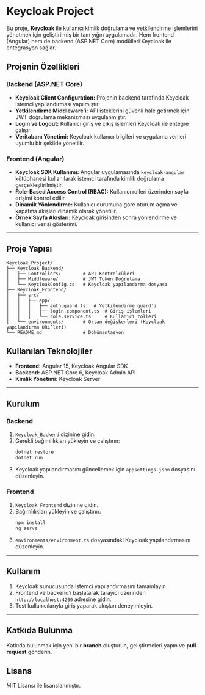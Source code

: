
# Keycloak Project

Bu proje, **Keycloak** ile kullanıcı kimlik doğrulama ve yetkilendirme işlemlerini yönetmek için geliştirilmiş bir tam yığın uygulamadır. Hem frontend (Angular) hem de backend (ASP.NET Core) modülleri Keycloak ile entegrasyon sağlar.

## Projenin Özellikleri
### Backend (ASP.NET Core)
- **Keycloak Client Configuration:** Projenin backend tarafında Keycloak istemci yapılandırması yapılmıştır. 
- **Yetkilendirme Middleware’i:** API isteklerini güvenli hale getirmek için JWT doğrulama mekanizması uygulanmıştır.
- **Login ve Logout:** Kullanıcı giriş ve çıkış işlemleri Keycloak ile entegre çalışır.
- **Veritabanı Yönetimi:** Keycloak kullanıcı bilgileri ve uygulama verileri uyumlu bir şekilde yönetilir.

### Frontend (Angular)
- **Keycloak SDK Kullanımı:** Angular uygulamasında `keycloak-angular` kütüphanesi kullanılarak istemci tarafında kimlik doğrulama gerçekleştirilmiştir.
- **Role-Based Access Control (RBAC):** Kullanıcı rolleri üzerinden sayfa erişimi kontrol edilir.
- **Dinamik Yönlendirme:** Kullanıcı durumuna göre oturum açma ve kapatma akışları dinamik olarak yönetilir.
- **Örnek Sayfa Akışları:** Keycloak girişinden sonra yönlendirme ve kullanıcı verisi gösterimi.

---

## Proje Yapısı
```plaintext
Keycloak_Project/
├── Keycloak_Backend/
│   ├── Controllers/        # API Kontrolcüleri
│   ├── Middleware/         # JWT Token Doğrulama
│   └── KeycloakConfig.cs   # Keycloak yapılandırma dosyası
├── Keycloak_Frontend/
│   ├── src/
│   │   ├── app/
│   │   │   ├── auth.guard.ts   # Yetkilendirme guard’ı
│   │   │   ├── login.component.ts  # Giriş işlemleri
│   │   │   └── role.service.ts     # Kullanıcı rolleri
│   └── environments/       # Ortam değişkenleri (Keycloak yapılandırma URL’leri)
└── README.md               # Dokümantasyon
```

## Kullanılan Teknolojiler
- **Frontend:** Angular 15, Keycloak Angular SDK
- **Backend:** ASP.NET Core 6, Keycloak Admin API
- **Kimlik Yönetimi:** Keycloak Server

---

## Kurulum
### Backend
1. `Keycloak_Backend` dizinine gidin.
2. Gerekli bağımlılıkları yükleyin ve çalıştırın:
   ```bash
   dotnet restore
   dotnet run
   ```
3. Keycloak yapılandırmasını güncellemek için `appsettings.json` dosyasını düzenleyin.

### Frontend
1. `Keycloak_Frontend` dizinine gidin.
2. Bağımlılıkları yükleyin ve çalıştırın:
   ```bash
   npm install
   ng serve
   ```
3. `environments/environment.ts` dosyasındaki Keycloak yapılandırmasını düzenleyin.

---

## Kullanım
1. Keycloak sunucusunda istemci yapılandırmasını tamamlayın.
2. Frontend ve backend’i başlatarak tarayıcı üzerinden `http://localhost:4200` adresine gidin.
3. Test kullanıcılarıyla giriş yaparak akışları deneyimleyin.

---

## Katkıda Bulunma
Katkıda bulunmak için yeni bir **branch** oluşturun, geliştirmeleri yapın ve **pull request** gönderin.

## Lisans
MIT Lisansı ile lisanslanmıştır.
